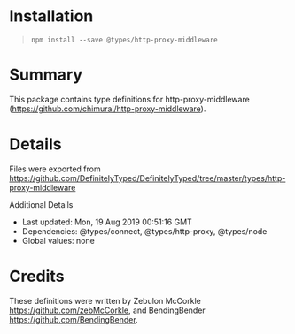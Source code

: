 # Installation

> `npm install --save @types/http-proxy-middleware`

# Summary

This package contains type definitions for http-proxy-middleware (https://github.com/chimurai/http-proxy-middleware).

# Details

Files were exported from https://github.com/DefinitelyTyped/DefinitelyTyped/tree/master/types/http-proxy-middleware

Additional Details

* Last updated: Mon, 19 Aug 2019 00:51:16 GMT
* Dependencies: @types/connect, @types/http-proxy, @types/node
* Global values: none

# Credits

These definitions were written by Zebulon McCorkle <https://github.com/zebMcCorkle>, and
BendingBender <https://github.com/BendingBender>.
